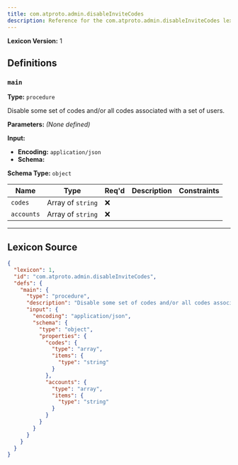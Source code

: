 ```yaml
---
title: com.atproto.admin.disableInviteCodes
description: Reference for the com.atproto.admin.disableInviteCodes lexicon
---
```

**Lexicon Version:** 1

## Definitions

<a name="main"></a>
### `main`

**Type:** `procedure`

Disable some set of codes and/or all codes associated with a set of users.

**Parameters:** _(None defined)_

**Input:**

- **Encoding:** `application/json`
- **Schema:**

**Schema Type:** `object`

| Name | Type | Req'd  | Description | Constraints |
|------|------|----------|-------------|-------------|
| `codes` | Array of `string` | ❌  |  |  |
| `accounts` | Array of `string` | ❌  |  |  |

---

## Lexicon Source
```json
{
  "lexicon": 1,
  "id": "com.atproto.admin.disableInviteCodes",
  "defs": {
    "main": {
      "type": "procedure",
      "description": "Disable some set of codes and/or all codes associated with a set of users.",
      "input": {
        "encoding": "application/json",
        "schema": {
          "type": "object",
          "properties": {
            "codes": {
              "type": "array",
              "items": {
                "type": "string"
              }
            },
            "accounts": {
              "type": "array",
              "items": {
                "type": "string"
              }
            }
          }
        }
      }
    }
  }
}
```
